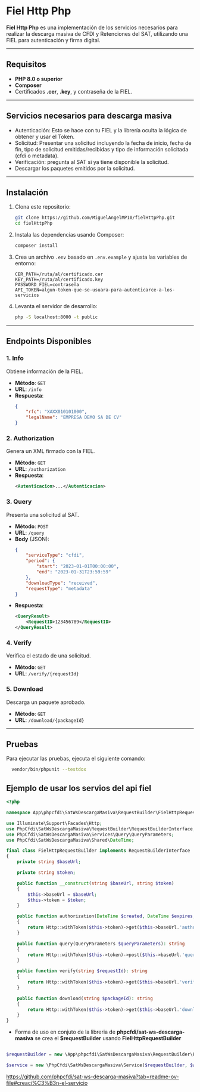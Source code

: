 # Fiel Http Php

**Fiel Http Php** es una implementación de los servicios necesarios para realizar la descarga masiva de CFDI y Retenciones del SAT, utilizando una FIEL para autenticación y firma digital.

---
## Requisitos

- **PHP 8.0 o superior**
- **Composer**
- Certificados **.cer**, **.key**, y contraseña de la FIEL.
---

## Servicios necesarios para descarga masiva 
* Autenticación: Esto se hace con tu FIEL y la librería oculta la lógica de obtener y usar el Token.
* Solicitud: Presentar una solicitud incluyendo la fecha de inicio, fecha de fin, tipo de solicitud emitidas/recibidas y tipo de información solicitada (cfdi o metadata).
* Verificación: pregunta al SAT si ya tiene disponible la solicitud.
* Descargar los paquetes emitidos por la solicitud.

---

## Instalación

1. Clona este repositorio:
    ```bash
    git clone https://github.com/MiguelAngelMP10/fielHttpPhp.git
    cd fielHttpPhp
    ```

2. Instala las dependencias usando Composer:
    ```bash
    composer install
    ```

3. Crea un archivo `.env` basado en `.env.example` y ajusta las variables de entorno:
    ```env
    CER_PATH=/ruta/al/certificado.cer
    KEY_PATH=/ruta/al/certificado.key
    PASSWORD_FIEL=contraseña
    API_TOKEN=algun-token-que-se-usuara-para-autenticarce-a-los-servicios
    ```

4. Levanta el servidor de desarrollo:
    ```bash
    php -S localhost:8000 -t public
    ```
---  

## Endpoints Disponibles

### 1. **Info**
Obtiene información de la FIEL.

- **Método**: `GET`
- **URL**: `/info`
- **Respuesta**:
    ```json
    {
        "rfc": "XAXX010101000",
        "legalName": "EMPRESA DEMO SA DE CV"
    }
    ```

### 2. **Authorization**
Genera un XML firmado con la FIEL.

- **Método**: `GET`
- **URL**: `/authorization`
- **Respuesta**:
    ```xml
    <Autenticacion>...</Autenticacion>
    ```

### 3. **Query**
Presenta una solicitud al SAT.

- **Método**: `POST`
- **URL**: `/query`
- **Body** (JSON):
    ```json
    {
        "serviceType": "cfdi",
        "period": {
            "start": "2023-01-01T00:00:00",
            "end": "2023-01-31T23:59:59"
        },
        "downloadType": "received",
        "requestType": "metadata"
    }
    ```
- **Respuesta**:
    ```xml
    <QueryResult>
        <RequestID>123456789</RequestID>
    </QueryResult>
    ```

### 4. **Verify**
Verifica el estado de una solicitud.

- **Método**: `GET`
- **URL**: `/verify/{requestId}`

### 5. **Download**
Descarga un paquete aprobado.

- **Método**: `GET`
- **URL**: `/download/{packageId}`

---

## Pruebas

Para ejecutar las pruebas, ejecuta el siguiente comando:

```bash
  vendor/bin/phpunit --testdox
```

## Ejemplo de usar los servios del api fiel

```php
<?php

namespace App\phpcfdi\SatWsDescargaMasiva\RequestBuilder\FielHttpRequestBuilder;

use Illuminate\Support\Facades\Http;
use PhpCfdi\SatWsDescargaMasiva\RequestBuilder\RequestBuilderInterface;
use PhpCfdi\SatWsDescargaMasiva\Services\Query\QueryParameters;
use PhpCfdi\SatWsDescargaMasiva\Shared\DateTime;

final class FielHttpRequestBuilder implements RequestBuilderInterface
{
    private string $baseUrl;

    private string $token;

    public function __construct(string $baseUrl, string $token)
    {
        $this->baseUrl = $baseUrl;
        $this->token = $token;
    }

    public function authorization(DateTime $created, DateTime $expires, string $securityTokenId = ''): string
    {
        return Http::withToken($this->token)->get($this->baseUrl.'authorization')->body();
    }

    public function query(QueryParameters $queryParameters): string
    {
        return Http::withToken($this->token)->post($this->baseUrl.'query', $queryParameters->jsonSerialize())->body();
    }

    public function verify(string $requestId): string
    {
        return Http::withToken($this->token)->get($this->baseUrl.'verify/'.$requestId)->body();
    }

    public function download(string $packageId): string
    {
        return Http::withToken($this->token)->get($this->baseUrl.'download/'.$packageId)->body();
    }
}

```
* Forma de uso en conjuto de la libreria de **phpcfdi/sat-ws-descarga-masiva** se crea el **$requestBuilder** usando **FielHttpRequestBuilder**


```php

$requestBuilder = new \App\phpcfdi\SatWsDescargaMasiva\RequestBuilder\FielHttpRequestBuilder\FielHttpRequestBuilder($baseUrl, $authorization);

$service = new \PhpCfdi\SatWsDescargaMasiva\Service($requestBuilder, $webClient);

```
https://github.com/phpcfdi/sat-ws-descarga-masiva?tab=readme-ov-file#creaci%C3%B3n-el-servicio
